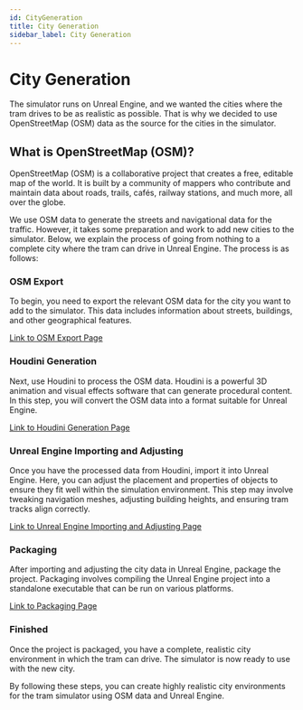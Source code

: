 ```yaml
---
id: CityGeneration
title: City Generation
sidebar_label: City Generation
---
```


# City Generation

The simulator runs on Unreal Engine, and we wanted the cities where the tram drives to be as realistic as possible. That is why we decided to use OpenStreetMap (OSM) data as the source for the cities in the simulator.

## What is OpenStreetMap (OSM)?

OpenStreetMap (OSM) is a collaborative project that creates a free, editable map of the world. It is built by a community of mappers who contribute and maintain data about roads, trails, cafés, railway stations, and much more, all over the globe.

We use OSM data to generate the streets and navigational data for the traffic. However, it takes some preparation and work to add new cities to the simulator. Below, we explain the process of going from nothing to a complete city where the tram can drive in Unreal Engine. The process is as follows:

### OSM Export

To begin, you need to export the relevant OSM data for the city you want to add to the simulator. This data includes information about streets, buildings, and other geographical features.

[Link to OSM Export Page](./OSM.md)

### Houdini Generation

Next, use Houdini to process the OSM data. Houdini is a powerful 3D animation and visual effects software that can generate procedural content. In this step, you will convert the OSM data into a format suitable for Unreal Engine.

[Link to Houdini Generation Page](./Houdini.md)

### Unreal Engine Importing and Adjusting

Once you have the processed data from Houdini, import it into Unreal Engine. Here, you can adjust the placement and properties of objects to ensure they fit well within the simulation environment. This step may involve tweaking navigation meshes, adjusting building heights, and ensuring tram tracks align correctly.

[Link to Unreal Engine Importing and Adjusting Page](./UnrealEngine.md)

### Packaging

After importing and adjusting the city data in Unreal Engine, package the project. Packaging involves compiling the Unreal Engine project into a standalone executable that can be run on various platforms.

[Link to Packaging Page](./Packaging.md)

### Finished

Once the project is packaged, you have a complete, realistic city environment in which the tram can drive. The simulator is now ready to use with the new city.

By following these steps, you can create highly realistic city environments for the tram simulator using OSM data and Unreal Engine.




